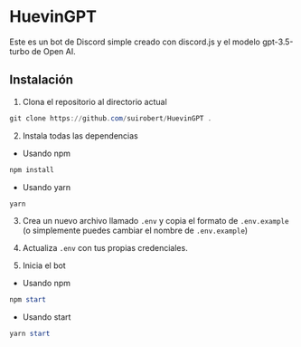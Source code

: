 # HuevinGPT
Este es un bot de Discord simple creado con discord.js y el modelo gpt-3.5-turbo de Open AI.

## Instalación

1. Clona el repositorio al directorio actual
```powershell
git clone https://github.com/suirobert/HuevinGPT .
```
2. Instala todas las dependencias

- Usando npm
```powershell
npm install
```

- Usando yarn
```powershell
yarn
```
3. Crea un nuevo archivo llamado `.env` y copia el formato de `.env.example` (o simplemente puedes cambiar el nombre de `.env.example`)

4. Actualiza `.env` con tus propias credenciales.

5. Inicia el bot

- Usando npm
```powershell
npm start
```

- Usando start
```powershell
yarn start
```
